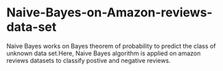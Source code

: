 # Naive-Bayes-on-Amazon-reviews-data-set
Naive Bayes works on Bayes theorem of probability to predict the class of unknown data set.Here, Naive Bayes algorithm is applied on amazon reviews datasets to classify postive and negative reviews.
